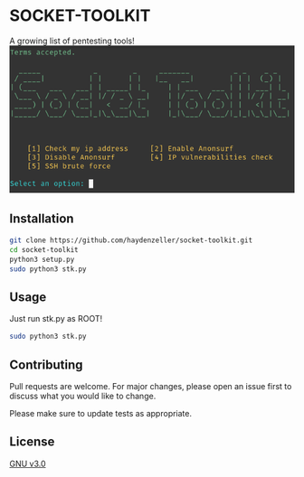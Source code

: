 # SOCKET-TOOLKIT

A growing list of pentesting tools!
![Screenshot](https://github.com/haydenzeller/socket-toolkit/blob/main/modules/Screenshot.png)
## Installation
```bash
git clone https://github.com/haydenzeller/socket-toolkit.git
cd socket-toolkit
python3 setup.py
sudo python3 stk.py
```

## Usage

Just run stk.py as ROOT!
```bash
sudo python3 stk.py
```

## Contributing
Pull requests are welcome. For major changes, please open an issue first to discuss what you would like to change.

Please make sure to update tests as appropriate.

## License
[GNU v3.0](https://choosealicense.com/licenses/gpl-3.0/)
